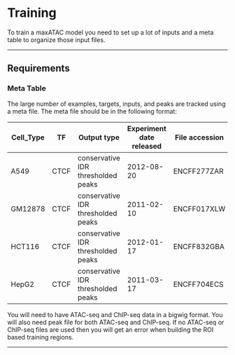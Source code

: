# Training

To train a maxATAC model you need to set up a lot of inputs and a meta table to organize those input files.

___

## Requirements

### Meta Table

The large number of examples, targets, inputs, and peaks are tracked using a meta file. The meta file should be in the following format: 

| Cell_Type | TF   | Output type                        | Experiment date released | File accession | priority | CHIP_Peaks                                                                               | ATAC_Peaks                                                                                   | ATAC_Signal_File                                                                                      | Binding_File                                                                            | Peak_Counts | tuple      | Train_Test_Label |
|-----------|------|------------------------------------|--------------------------|----------------|----------|------------------------------------------------------------------------------------------|----------------------------------------------------------------------------------------------|-------------------------------------------------------------------------------------------------------|-----------------------------------------------------------------------------------------|-------------|------------|------------------|
| A549      | CTCF | conservative IDR thresholded peaks | 2012-08-20               | ENCFF277ZAR    | 1        | /Users/caz3so/scratch/maxATAC/data/20201215_ENCODE_refined_CHIP_rename/A549__CTCF.bed    | /Users/caz3so/scratch/20201127_maxATAC_refined_samples/ATAC/cell_type_peaks/A549_ATAC.bed    | /Users/caz3so/scratch/20201127_maxATAC_refined_samples/ATAC/cell_type_average/A549_RPM_minmax01.bw    | /Users/caz3so/scratch/maxATAC/data/20201215_ENCODE_refined_CHIP_rename/A549__CTCF.bw    | 36415       | CTCF_36415 | Train            |
| GM12878   | CTCF | conservative IDR thresholded peaks | 2011-02-10               | ENCFF017XLW    | 1        | /Users/caz3so/scratch/maxATAC/data/20201215_ENCODE_refined_CHIP_rename/GM12878__CTCF.bed | /Users/caz3so/scratch/20201127_maxATAC_refined_samples/ATAC/cell_type_peaks/GM12878_ATAC.bed | /Users/caz3so/scratch/20201127_maxATAC_refined_samples/ATAC/cell_type_average/GM12878_RPM_minmax01.bw | /Users/caz3so/scratch/maxATAC/data/20201215_ENCODE_refined_CHIP_rename/GM12878__CTCF.bw | 39892       | CTCF_39892 | Train            |
| HCT116    | CTCF | conservative IDR thresholded peaks | 2012-01-17               | ENCFF832GBA    | 1        | /Users/caz3so/scratch/maxATAC/data/20201215_ENCODE_refined_CHIP_rename/HCT116__CTCF.bed  | /Users/caz3so/scratch/20201127_maxATAC_refined_samples/ATAC/cell_type_peaks/HCT116_ATAC.bed  | /Users/caz3so/scratch/20201127_maxATAC_refined_samples/ATAC/cell_type_average/HCT116_RPM_minmax01.bw  | /Users/caz3so/scratch/maxATAC/data/20201215_ENCODE_refined_CHIP_rename/HCT116__CTCF.bw  | 49964       | CTCF_49964 | Train            |
| HepG2     | CTCF | conservative IDR thresholded peaks | 2011-03-17               | ENCFF704ECS    | 1        | /Users/caz3so/scratch/maxATAC/data/20201215_ENCODE_refined_CHIP_rename/HepG2__CTCF.bed   | /Users/caz3so/scratch/20201127_maxATAC_refined_samples/ATAC/cell_type_peaks/HepG2_ATAC.bed   | /Users/caz3so/scratch/20201127_maxATAC_refined_samples/ATAC/cell_type_average/HepG2_RPM_minmax01.bw   | /Users/caz3so/scratch/maxATAC/data/20201215_ENCODE_refined_CHIP_rename/HepG2__CTCF.bw   | 44930       | CTCF_44930 | Train            |



You will need to have ATAC-seq and ChIP-seq data in a bigwig format. You will also need peak file for both ATAC-seq and ChIP-seq. If no ATAC-seq or ChIP-seq files are used then you will get an error when building the ROI based training regions. 

___

